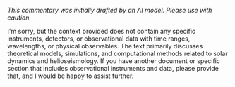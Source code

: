 _This commentary was initially drafted by an AI model. Please use with caution_

I'm sorry, but the context provided does not contain any specific instruments, detectors, or observational data with time ranges, wavelengths, or physical observables. The text primarily discusses theoretical models, simulations, and computational methods related to solar dynamics and helioseismology. If you have another document or specific section that includes observational instruments and data, please provide that, and I would be happy to assist further.
